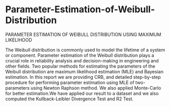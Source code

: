 # Parameter-Estimation-of-Weibull-Distribution
PARAMETER ESTIMATION OF WEIBULL DISTRIBUTION USING MAXIMUM LIKELIHOOD


The Weibull distribution is commonly used to model the lifetime of a system or component. Parameter estimation of the Weibull distribution plays a crucial role in reliability analysis and decision-making in engineering and other fields.
Two popular methods for estimating the parameters of the Weibull distribution are maximum likelihood estimation (MLE) and Bayesian estimation. In this report we are providing CRB, and detailed step-by-step procedure for performing parameter estimation using MLE of two-parameters using Newton Raphson method. We also applied Monte-Carlo for better estimation.We have applied our result to a dataset and we also computed the Kullback-Leibler Divergence Test and R2 Test.
